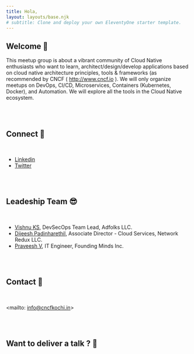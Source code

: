```yaml
---
title: Hola,
layout: layouts/base.njk
# subtitle: Clone and deploy your own EleventyOne starter template.
---
```


## Welcome 🤝

This meetup group is about a vibrant community of Cloud Native enthusiasts who want to learn, architect/design/develop applications based on cloud native architecture principles, tools & frameworks (as recommended by CNCF ( http://www.cncf.io ). We will only organize meetups on DevOps, CI/CD, Microservices, Containers (Kubernetes, Docker), and Automation. We will explore all the tools in the Cloud Native ecosystem.

<br>
<br>

## Connect 🤚

<br>

- [Linkedin](https://www.linkedin.com/in/cncfkochi/)
- [Twitter](https://twitter.com/cncfkochi)

<br>
<br>

## Leadeship Team 😎

<br>

- [Vishnu KS](https://www.linkedin.com/in/vishnu-ks/), DevSecOps Team Lead, Adfolks LLC.
- [Dijeesh Padinharethil](https://www.linkedin.com/in/dijeesh-padinharethil/), Associate Director - Cloud Services, Network Redux LLC.
- [Praveesh V](https://www.linkedin.com/in/praveeshv/), IT Engineer, Founding Minds Inc.

<br>
<br>


## Contact 📩

<br>

<mailto: info@cncfkochi.in>

<br>
<br>

## Want to deliver a talk ? 💬